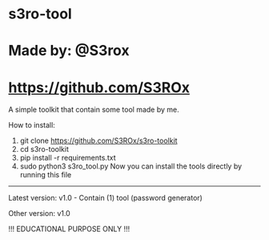 # s3ro-tool
# Made by: @S3rox
# https://github.com/S3ROx

A simple toolkit that contain some tool made by me.

How to install:

1. git clone https://github.com/S3ROx/s3ro-toolkit
2. cd s3ro-toolkit
3. pip install -r requirements.txt
4. sudo python3 s3ro_tool.py Now you can install the tools directly by running this file

-----------------------------------------------------------------------------------------------------------------------------------------------------------

Latest version:
v1.0 - Contain (1) tool (password generator) 

Other version:
v1.0


!!! EDUCATIONAL PURPOSE ONLY !!!
